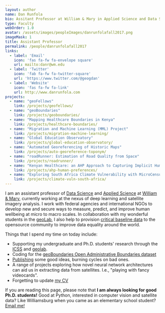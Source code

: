 ```yaml
---
layout: author
name: Dan Runfola
bio: Assitant Professor at William & Mary in Applied Science and Data Science. Principal Investigator of the geoLab.
type: Faculty
webOrder: 1.0
avatar: /assets/images/peopleImages/danrunfolafall2017.png
imageMask: 1
title: Assistant Professor
permalink: /people/danrunfolafall2017
links:
  - label: 'Email'
    icon: 'fas fa-fw fa-envelope square'
    url: mailto:danr@wm.edu
  - label: 'Twitter'
    icon: 'fab fa-fw fa-twitter-square'
    url: 'https://www.twitter.com/@geogdan'
  - label: 'Website'
    icon: 'fas fa-fw fa-link'
    url: http://www.danrunfola.com
projects:
  - name: "geoFellows"
    link: /projects/geofellows/
  - name: "geoBoundaries"
    link: /projects/geoboundaries/
  - name: "Mapping Healthcare Boundaries in Kenya"
    link: /projects/healthcare-boundaries/
  - name: "Migration and Machine Learning (MML) Project"
    link: /projects/migration-machine-learning/
  - name: "Global Education Observatory"
    link: /projects/global-education-observatory/
  - name: "Automated Georeferencing of Historic Maps"
    link: /projects/auto-georeference-toponym/
  - name: "roadRunner: Estimation of Road Quality from Space"
    link: /projects/roadrunner/
  - name: "Kenyan Healthcare: an AHP Approach to Capturing Implicit Human Preferences"
    link: /projects/ahp-human-preferences/
  - name: "Exploring South Africa Climate Vulnerability with MicroCensus Information"
    link: /projects/climate-vuln-south-africa/
---
```

I am an assistant professor of [Data Science](https://ds.wm.edu) and [Applied Science](https://as.wm.edu) at [William & Mary](https://www.wm.edu), currently working at the nexus of deep learning and satellite imagery analysis. I work with federal agencies and international NGOs to develop new and secure ways to measure, predict, and improve human wellbeing at micro to macro scales. In collaboration with my wonderful students in the [geoLab](https://geolab.wm.edu), I also help to provision [critical baseline data](https://www.geoboundaries.org) to the opensource community to improve data equality around the world.

Things that I spend my time on today include:
- Supporting my undergraduate and Ph.D. students' research through the [ICSS](https://icss.wm.edu) and [geolab](https://geolab.wm.edu).
- Coding for the [geoBoundaries Open Administrative Boundaries dataset](https://www.geoboundaries.org)  
- [Publishing](https://scholar.google.com/citations?user=lqrZ5MoAAAAJ&hl=en) some good ideas, burning cycles on bad ones.
- A range of projects exploring how novel neural network architectures can aid us in extracting data from satellites.  I.e., "playing with fancy videocards".
- Forgetting to update [my CV](https://docs.google.com/document/d/1rdIEx_osvmdzQhukGPZ2FkaA_gLcRnrIfeY6fbkLJ7g/edit?usp=sharing)

If you are reading this page, please note that **I am always looking for good Ph.D. students!**  Good at Python, interested in computer vision and satellite data?  Like Williamsburg when you came as an elementary school student?  [Email me!](mailto:danr@wm.edu)